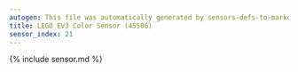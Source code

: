 ```yaml
---
autogen: This file was automatically generated by sensors-defs-to-markdown.py
title: LEGO EV3 Color Sensor (45506)
sensor_index: 21
---
```


{% include sensor.md %}
